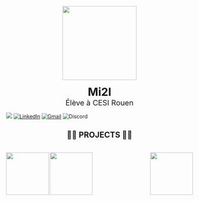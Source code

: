 <div align="center">
  <img height="200" src="https://avatars.githubusercontent.com/u/119260964?v=4" />
</div>

<div align="center">
  <p>
    <span style="font-size: 30px; font-weight: bold;">Mi2l</span><br />
    <span style="font-size: 20px;">Élève à CESI Rouen</span>
  </p>
</div>

![](https://komarev.com/ghpvc/?username=mi2ll&color=brightgreen&style=for-the-badge) [![LinkedIn](https://img.shields.io/badge/linkedin-%230077B5.svg?style=for-the-badge&logo=linkedin&logoColor=white)](https://www.linkedin.com/in/mael-ajrouche/) [![Gmail](https://img.shields.io/badge/%20-Send%20Mail-black?color=14171A&labelColor=ef5350&logo=gmail&logoColor=ffffff&style=for-the-badge)](mael.ajrouche@gmail.com) ![Discord](https://img.shields.io/badge/Discord-%235865F2.svg?style=for-the-badge&logo=discord&logoColor=white)



<h2 align="center">👨‍💻 PROJECTS 👨‍💻</h2>
<br>
<div width="100%" align="center">
<a align="right" href="https://github.com/BDF172/projetWWW" title="Data Structures"><img align="right" height="115" src="https://github-readme-stats.vercel.app/api/pin/?username=bdf172&repo=projetWWW&theme=react&border_color=61dafb&border_radius=10"></a>
   <a align="left" href="https://github.com/Mi2ll/BDD-PROJECT-DATA-X" title="DATA X"><img align="left" height="115" src="https://github-readme-stats.vercel.app/api/pin/?username=mi2ll&repo=BDD-PROJECT-DATA-X&theme=react&border_color=61dafb&border_radius=10"></a>
     <a align="left" href="https://github.com/Mi2ll/ORDER-LINK" title="ORDER LINK"><img align="left" height="115" src="https://github-readme-stats.vercel.app/api/pin/?username=mi2ll&repo=ORDER-LINKX&theme=react&border_color=61dafb&border_radius=10"></a>

</div>




